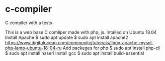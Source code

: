 # c-compiler
 C compiler with a tests

This is a web base C comliper made with php, js.
Intalled on Ubuntu 18.04
Install Apache
$ sudo apt update
$ sudo apt install apache2
https://www.digitalocean.com/community/tutorials/linux-apache-mysql-php-lamp-ubuntu-18-04-ru
Add packeges for php
$ sudo apt install php-cli
$ sudo apt install haserl
Install gcc
$ sudo apt install build-essential 
